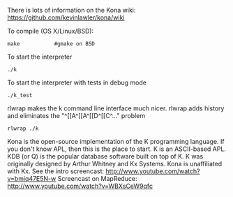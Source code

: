 There is lots of information on the Kona wiki: https://github.com/kevinlawler/kona/wiki

To compile (OS X/Linux/BSD):

    make           #gmake on BSD

To start the interpreter

    ./k

To start the interpreter with tests in debug mode 

    ./k_test

rlwrap makes the k command line interface much nicer. rlwrap adds history and eliminates the "^[[A^[[A^[[D^[[C^..." problem

    rlwrap ./k


Kona is the open-source implementation of the K programming language. If you don't know APL, then this is the place to start. K is an ASCII-based APL. KDB (or Q) is the popular database software built on top of K. K was originally designed by Arthur Whitney and Kx Systems. Kona is unaffiliated with Kx. See the intro screencast: http://www.youtube.com/watch?v=bmiq47E5N-w   Screencast on MapReduce: http://www.youtube.com/watch?v=WBXsCeW9qfc
